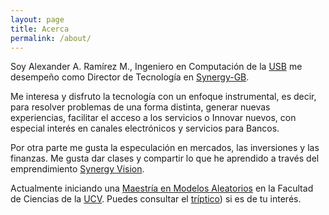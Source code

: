 ```yaml
---
layout: page
title: Acerca
permalink: /about/
---
```


Soy Alexander A. Ramírez M., Ingeniero en Computación de la [USB](http://www.usb.ve) me desempeño como Director de Tecnología en [Synergy-GB](http://www.synergy-gb.com/). 

Me interesa y disfruto la tecnología con un enfoque instrumental, es decir, para resolver problemas de una forma distinta, generar nuevas experiencias, facilitar el acceso a los servicios o Innovar nuevos, con especial interés en canales electrónicos y servicios para Bancos.

Por otra parte me gusta la especulación en mercados, las inversiones y las finanzas. Me gusta dar clases y compartir lo que he aprendido a través del emprendimiento [Synergy Vision](http://synergy.vision).

Actualmente iniciando una [Maestría en Modelos Aleatorios](http://www.matematica.ciens.ucv.ve/modelos/)  en la Facultad de Ciencias de la [UCV](http://www.ucv.edu.ve). Puedes consultar el [tríptico](http://www.matematica.ciens.ucv.ve/modelos/Descargas/Triptico%20de%20Modelos%20Aleatorios.pdf)) si es de tu interés.
